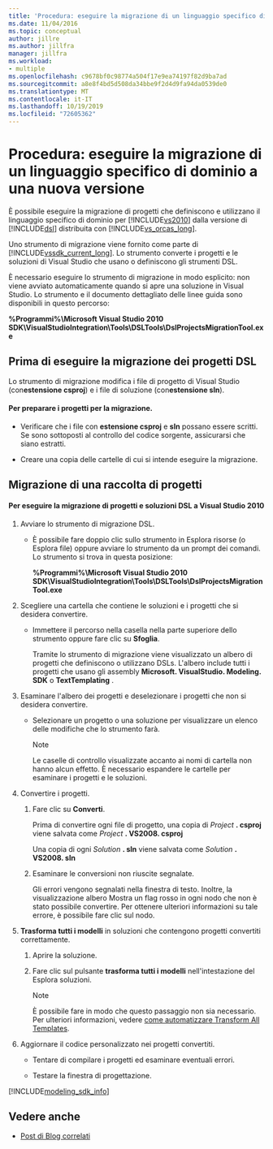 ```yaml
---
title: 'Procedura: eseguire la migrazione di un linguaggio specifico di dominio a una nuova versione'
ms.date: 11/04/2016
ms.topic: conceptual
author: jillre
ms.author: jillfra
manager: jillfra
ms.workload:
- multiple
ms.openlocfilehash: c9678bf0c98774a504f17e9ea74197f82d9ba7ad
ms.sourcegitcommit: a8e8f4bd5d508da34bbe9f2d4d9fa94da0539de0
ms.translationtype: MT
ms.contentlocale: it-IT
ms.lasthandoff: 10/19/2019
ms.locfileid: "72605362"
---
```

# <a name="how-to-migrate-a-domain-specific-language-to-a-new-version"></a>Procedura: eseguire la migrazione di un linguaggio specifico di dominio a una nuova versione
È possibile eseguire la migrazione di progetti che definiscono e utilizzano il linguaggio specifico di dominio per [!INCLUDE[vs2010](../misc/includes/vs2010_md.md)] dalla versione di [!INCLUDE[dsl](../modeling/includes/dsl_md.md)] distribuita con [!INCLUDE[vs_orcas_long](../debugger/includes/vs_orcas_long_md.md)].

 Uno strumento di migrazione viene fornito come parte di [!INCLUDE[vssdk_current_long](../misc/includes/vssdk_current_long_md.md)]. Lo strumento converte i progetti e le soluzioni di Visual Studio che usano o definiscono gli strumenti DSL.

 È necessario eseguire lo strumento di migrazione in modo esplicito: non viene avviato automaticamente quando si apre una soluzione in Visual Studio. Lo strumento e il documento dettagliato delle linee guida sono disponibili in questo percorso:

 **%Programmi%\Microsoft Visual Studio 2010 SDK\VisualStudioIntegration\Tools\DSLTools\DslProjectsMigrationTool.exe**

## <a name="before-you-migrate-your-dsl-projects"></a>Prima di eseguire la migrazione dei progetti DSL
 Lo strumento di migrazione modifica i file di progetto di Visual Studio (con**estensione csproj**) e i file di soluzione (con**estensione sln**).

#### <a name="to-prepare-projects-for-migration"></a>Per preparare i progetti per la migrazione.

- Verificare che i file con **estensione csproj** e **sln** possano essere scritti. Se sono sottoposti al controllo del codice sorgente, assicurarsi che siano estratti.

- Creare una copia delle cartelle di cui si intende eseguire la migrazione.

## <a name="migrating-a-collection-of-projects"></a>Migrazione di una raccolta di progetti

#### <a name="to-migrate-dsl-projects-and-solutions-to-visual-studio-2010"></a>Per eseguire la migrazione di progetti e soluzioni DSL a Visual Studio 2010

1. Avviare lo strumento di migrazione DSL.

   - È possibile fare doppio clic sullo strumento in Esplora risorse (o Esplora file) oppure avviare lo strumento da un prompt dei comandi. Lo strumento si trova in questa posizione:

        **%Programmi%\Microsoft Visual Studio 2010 SDK\VisualStudioIntegration\Tools\DSLTools\DslProjectsMigrationTool.exe**

2. Scegliere una cartella che contiene le soluzioni e i progetti che si desidera convertire.

   - Immettere il percorso nella casella nella parte superiore dello strumento oppure fare clic su **Sfoglia**.

     Tramite lo strumento di migrazione viene visualizzato un albero di progetti che definiscono o utilizzano DSLs. L'albero include tutti i progetti che usano gli assembly **Microsoft. VisualStudio. Modeling. SDK** o **TextTemplating** .

3. Esaminare l'albero dei progetti e deselezionare i progetti che non si desidera convertire.

   - Selezionare un progetto o una soluzione per visualizzare un elenco delle modifiche che lo strumento farà.

       > [!NOTE]
       > Le caselle di controllo visualizzate accanto ai nomi di cartella non hanno alcun effetto. È necessario espandere le cartelle per esaminare i progetti e le soluzioni.

4. Convertire i progetti.

   1. Fare clic su **Converti**.

        Prima di convertire ogni file di progetto, una copia di _Project_ **. csproj** viene salvata come _Project_ **. VS2008. csproj**

        Una copia di ogni _Solution_ **. sln** viene salvata come _Solution_ **. VS2008. sln**

   2. Esaminare le conversioni non riuscite segnalate.

        Gli errori vengono segnalati nella finestra di testo. Inoltre, la visualizzazione albero Mostra un flag rosso in ogni nodo che non è stato possibile convertire. Per ottenere ulteriori informazioni su tale errore, è possibile fare clic sul nodo.

5. **Trasforma tutti i modelli** in soluzioni che contengono progetti convertiti correttamente.

   1. Aprire la soluzione.

   2. Fare clic sul pulsante **trasforma tutti i modelli** nell'intestazione del Esplora soluzioni.

       > [!NOTE]
       > È possibile fare in modo che questo passaggio non sia necessario. Per ulteriori informazioni, vedere [come automatizzare Transform All Templates](/previous-versions/visualstudio/visual-studio-2012/ff521399\(v\=vs.110\)).

6. Aggiornare il codice personalizzato nei progetti convertiti.

   - Tentare di compilare i progetti ed esaminare eventuali errori.

   - Testare la finestra di progettazione.

[!INCLUDE[modeling_sdk_info](includes/modeling_sdk_info.md)]

## <a name="see-also"></a>Vedere anche

- [Post di Blog correlati](https://devblogs.microsoft.com/devops/the-visual-studio-modeling-sdk-is-now-available-with-visual-studio-2017/)